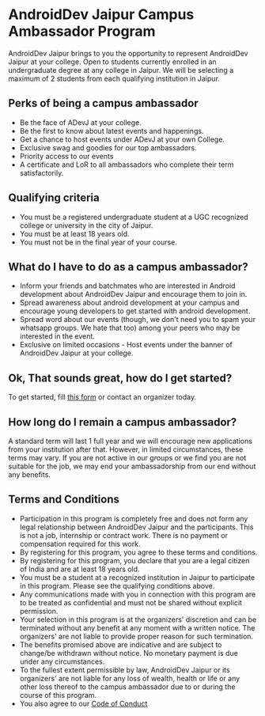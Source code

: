 # AndroidDev Jaipur Campus Ambassador Program
AndroidDev Jaipur brings to you the opportunity to represent AndroidDev Jaipur at your college. Open to students currently enrolled in an undergraduate degree at any college in Jaipur. We will be selecting a maximum of 2 students from each qualifying institution in Jaipur.

## Perks of being a campus ambassador
* Be the face of ADevJ at your college.
* Be the first to know about latest events and happenings.
* Get a chance to host events under ADevJ at your own College.
* Exclusive swag and goodies for our top ambassadors.
* Priority access to our events
* A certificate and LoR to all ambassadors who complete their term satisfactorily.

## Qualifying criteria
* You must be a registered undergraduate student at a UGC recognized college or university in the city of Jaipur.
* You must be at least 18 years old.
* You must not be in the final year of your course.

## What do I have to do as a campus ambassador?
* Inform your friends and batchmates who are interested in Android development about AndroidDev Jaipur and encourage them to join in.
* Spread awareness about android development at your campus and encourage young developers to get started with android development.
* Spread word about our events (though, we don't need you to spam your whatsapp groups. We hate that too) among your peers who may be interested in the event.
* Exclusive on limited occasions - Host events under the banner of AndroidDev Jaipur at your college.

## Ok, That sounds great, how do I get started?
To get started, fill [this form](https://forms.gle/v1g8ZbivGcAieT687) or contact an organizer today.

## How long do I remain a campus ambassador?
A standard term will last 1 full year and we will encourage new applications from your institution after that. However, in limited circumstances, these terms may vary. If you are not active in our groups or we find you are not suitable for the job, we may end your ambassadorship from our end without any benefits.

## Terms and Conditions
* Participation in this program is completely free and does not form any legal relationship between AndroidDev Jaipur and the participants. This is not a job, internship or contract work. There is no payment or compensation required for this work.
* By registering for this program, you agree to these terms and conditions.
* By registering for this program, you declare that you are a legal citizen of India and are at least 18 years old.
* You must be a student at a recognized institution in Jaipur to participate in this program. Please see the qualifying conditions above.
* Any communications made with you in connection with this program are to be treated as confidential and must not be shared without explicit permission.
* Your selection in this program is at the organizers' discretion and can be terminated without any benefit at any moment with a written notice. The organizers' are not liable to provide proper reason for such termination.
* The benefits promised above are indicative and are subject to change/be withdrawn without notice. No monetary payment is due under any circumstances.
* To the fullest extent permissible by law, AndroidDev Jaipur or its organizers' are not liable for any loss of wealth, health or life or any other loss thereof to the campus ambassador due to or during the course of this program.
* You also agree to our [Code of Conduct](https://github.com/AndroidDevJaipur/.github/blob/master/CODE_OF_CONDUCT.md)
